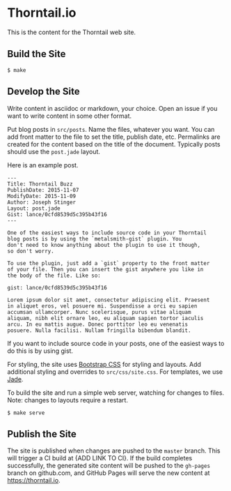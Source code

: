 # Thorntail.io

This is the content for the Thorntail web site.


## Build the Site

    $ make

## Develop the Site

Write content in asciidoc or markdown, your choice. Open an issue if you want
to write content in some other format.

Put blog posts in `src/posts`. Name the files, whatever you want. You can add
front matter to the file to set the title, publish date, etc. Permalinks are
created for the content based on the title of the document. Typically posts
should use the `post.jade` layout.

Here is an example post.

    ---
    Title: Thorntail Buzz
    PublishDate: 2015-11-07
    ModifyDate: 2015-11-09
    Author: Joseph Stinger
    Layout: post.jade
    Gist: lance/0cfd8539d5c395b43f16
    ---

    One of the easiest ways to include source code in your Thorntail
    blog posts is by using the `metalsmith-gist` plugin. You
    don't need to know anything about the plugin to use it though,
    so don't worry.

    To use the plugin, just add a `gist` property to the front matter
    of your file. Then you can insert the gist anywhere you like in
    the body of the file. Like so:

    gist: lance/0cfd8539d5c395b43f16

    Lorem ipsum dolor sit amet, consectetur adipiscing elit. Praesent
    in aliquet eros, vel posuere mi. Suspendisse a orci eu sapien
    accumsan ullamcorper. Nunc scelerisque, purus vitae aliquam
    aliquam, nibh elit ornare leo, eu aliquam sapien tortor iaculis
    arcu. In eu mattis augue. Donec porttitor leo eu venenatis
    posuere. Nulla facilisi. Nullam fringilla bibendum blandit.

If you want to include source code in your posts, one of the easiest ways to
do this is by using gist.

For styling, the site uses [Bootstrap CSS](http://getbootstrap.com) for styling
and layouts. Add additional styling and overrides to `src/css/site.css`. For
templates, we use [Jade](http://jade-lang.com/).

To build the site and run a simple web server, watching for changes to files.
Note: changes to layouts require a restart.

    $ make serve

## Publish the Site

The site is published when changes are pushed to the `master` branch.
This will trigger a CI build at {ADD LINK TO CI}.
If the build completes successfully, the generated site content will be pushed to
the `gh-pages` branch on github.com, and GitHub Pages will serve the new content at
https://thorntail.io.
